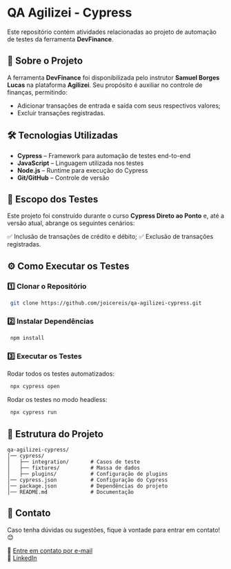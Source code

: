 # QA Agilizei - Cypress

Este repositório contém atividades relacionadas ao projeto de automação de testes da ferramenta **DevFinance**.

## 📌 Sobre o Projeto
A ferramenta **DevFinance** foi disponibilizada pelo instrutor **Samuel Borges Lucas** na plataforma **Agilizei**. Seu propósito é auxiliar no controle de finanças, permitindo:
- Adicionar transações de entrada e saída com seus respectivos valores;
- Excluir transações registradas.

## 🛠️ Tecnologias Utilizadas
- **Cypress** – Framework para automação de testes end-to-end
- **JavaScript** – Linguagem utilizada nos testes
- **Node.js** – Runtime para execução do Cypress
- **Git/GitHub** – Controle de versão

## 🎯 Escopo dos Testes
Este projeto foi construído durante o curso **Cypress Direto ao Ponto** e, até a versão atual, abrange os seguintes cenários:

✅ Inclusão de transações de crédito e débito;
✅ Exclusão de transações registradas.

## ⚙️ Como Executar os Testes

### 1️⃣ Clonar o Repositório
```sh
 git clone https://github.com/joicereis/qa-agilizei-cypress.git
```

### 2️⃣ Instalar Dependências
```sh
 npm install
```

### 3️⃣ Executar os Testes
Rodar todos os testes automatizados:
```sh
 npx cypress open
```
Rodar os testes no modo headless:
```sh
 npx cypress run
```

## 📂 Estrutura do Projeto
```
qa-agilizei-cypress/
│── cypress/
│   ├── integration/       # Casos de teste
│   ├── fixtures/          # Massa de dados
│   ├── plugins/           # Configuração de plugins
│── cypress.json           # Configuração do Cypress
│── package.json           # Dependências do projeto
│── README.md              # Documentação
```

## 📢 Contato
Caso tenha dúvidas ou sugestões, fique à vontade para entrar em contato! 😊

📧 [Entre em contato por e-mail](joice.jdosreis@gmail.com)  
🔗 [LinkedIn](https://www.linkedin.com/in/joice-meriele-reis/)